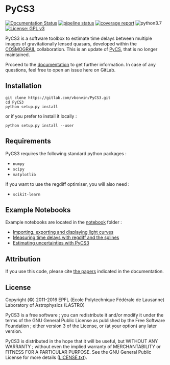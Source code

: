 # PyCS3


[![Documentation Status](https://vbonvin.gitlab.io/PyCS3/doc_status.svg)](https://vbonvin.gitlab.io/PyCS3/)
[![pipeline status](https://gitlab.com/vbonvin/PyCS3/badges/master/pipeline.svg)](https://gitlab.com/vbonvin/PyCS3/commits/master)
[![coverage report](https://gitlab.com/vbonvin/PyCS3/badges/master/coverage.svg)](https://vbonvin.gitlab.io/PyCS3/coverage/)
![python3.7](https://img.shields.io/badge/python-3.7-blue.svg)
[![License: GPL v3](https://img.shields.io/badge/License-GPLv3-blue.svg)](https://www.gnu.org/licenses/gpl-3.0)


PyCS3 is a software toolbox to estimate time delays between multiple images of gravitationally lensed quasars, developed within the [COSMOGRAIL](http://www.cosmograil.org) collaboration. This is an update of [PyCS](https://github.com/COSMOGRAIL/PyCS), that is no longer maintained. 


Proceed to the [documentation](https://vbonvin.gitlab.io/PyCS3/) to get further information. In case of any questions, feel free to open an issue here on GitLab.

## Installation 

    git clone https://gitlab.com/vbonvin/PyCS3.git
    cd PyCS3 
    python setup.py install

or if you prefer to install it locally : 

    python setup.py install --user 
    
## Requirements 

PyCS3 requires the following standard python packages : 
* `numpy`
* `scipy`
* `matplotlib`

If you want to use the regdiff optimiser, you will also need : 
* `scikit-learn`
    
## Example Notebooks 

Example notebooks are located in the [notebook](https://gitlab.com/vbonvin/PyCS3/-/tree/master/notebook) folder : 
* [Importing, exporting and displaying light curves](https://gitlab.com/vbonvin/PyCS3/-/blob/master/notebook/Import_export_and_display.ipynb)
* [Measuring time delays with regdiff and the splines](https://gitlab.com/vbonvin/PyCS3/-/blob/master/notebook/Measuring%20time%20delays%20with%20spline%20and%20regdiff.ipynb)
* [Estimating uncertainties with PyCS3](https://gitlab.com/vbonvin/PyCS3/-/blob/master/notebook/Uncertainties%20estimation.ipynb)

## Attribution

If you use this code, please cite [the papers](https://vbonvin.gitlab.io/PyCS3/citing.html) indicated in the documentation.

## License

Copyright (©) 2011-2016 EPFL (Ecole Polytechnique Fédérale de Lausanne)
Laboratory of Astrophysics (LASTRO)

PyCS3 is a free software ; you can redistribute it and/or modify it under the terms of the 
GNU General Public License as published by the Free Software Foundation ; either version 3 
of the License, or (at your option) any later version.

PyCS3 is distributed in the hope that it will be useful, but WITHOUT ANY WARRANTY ; without 
even the implied warranty of MERCHANTABILITY or FITNESS FOR A PARTICULAR PURPOSE. See the GNU 
General Public License for more details ([LICENSE.txt](LICENSE)).

